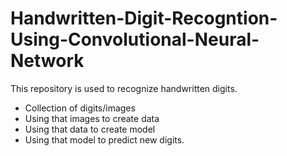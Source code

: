 # Handwritten-Digit-Recogntion-Using-Convolutional-Neural-Network

This repository is used to recognize handwritten digits.

- Collection of digits/images 
- Using that images to create data 
- Using that data to create model 
- Using that model to predict new digits.
